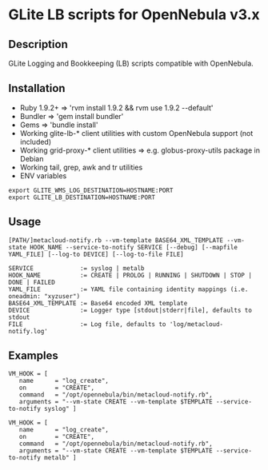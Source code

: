 GLite LB scripts for OpenNebula v3.x
==============================

Description
-----------
GLite Logging and Bookkeeping (LB) scripts compatible with OpenNebula.

Installation
------------
* Ruby 1.9.2+ => 'rvm install 1.9.2 && rvm use 1.9.2 --default'
* Bundler => 'gem install bundler'
* Gems => 'bundle install'
* Working glite-lb-* client utilities with custom OpenNebula support (not included)
* Working grid-proxy-* client utilities => e.g. globus-proxy-utils package in Debian
* Working tail, grep, awk and tr utilities
* ENV variables

~~~
export GLITE_WMS_LOG_DESTINATION=HOSTNAME:PORT
export GLITE_LB_DESTINATION=HOSTNAME:PORT
~~~

Usage
-----
~~~
[PATH/]metacloud-notify.rb --vm-template BASE64_XML_TEMPLATE --vm-state HOOK_NAME --service-to-notify SERVICE [--debug] [--mapfile YAML_FILE] [--log-to DEVICE] [--log-to-file FILE]

SERVICE             := syslog | metalb
HOOK_NAME           := CREATE | PROLOG | RUNNING | SHUTDOWN | STOP | DONE | FAILED
YAML_FILE           := YAML file containing identity mappings (i.e. oneadmin: "xyzuser")
BASE64_XML_TEMPLATE := Base64 encoded XML template
DEVICE              := Logger type [stdout|stderr|file], defaults to stdout
FILE                := Log file, defaults to 'log/metacloud-notify.log'
~~~

Examples
--------
~~~
VM_HOOK = [
   name      = "log_create",
   on        = "CREATE",
   command   = "/opt/opennebula/bin/metacloud-notify.rb",
   arguments = "--vm-state CREATE --vm-template $TEMPLATE --service-to-notify syslog" ]

VM_HOOK = [
   name      = "log_create",
   on        = "CREATE",
   command   = "/opt/opennebula/bin/metacloud-notify.rb",
   arguments = "--vm-state CREATE --vm-template $TEMPLATE --service-to-notify metalb" ]
~~~
